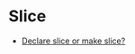 # Slice

* [Declare slice or make slice?](http://stackoverflow.com/questions/25543520/declare-slice-or-make-slice)
